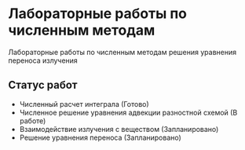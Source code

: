# Лабораторные работы по численным методам
Лабораторные работы по численным методам решения уравнения переноса излучения

## Статус работ
* Численный расчет интеграла (Готово)
* Численное решение уравнения адвекции разностной схемой (В работе)
* Взаимодействие излучения с веществом (Запланировано)
* Решение уравнения переноса (Запланировано)